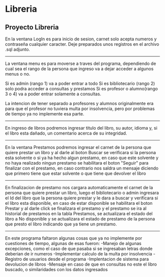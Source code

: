 # Libreria
Proyecto Libreria
------------------------------------------------------
En la ventana LogIn es para inicio de sesion, carnet solo acepta numeros y contraseña cualquier caracter. Deje preparados unos registros en el archivo .sql adjunto.

-------------------------------------------------------
La ventana menu es para moverse a traves del programa, dependiendo de cual sea el rango de la persona que ingreso va a dejar acceder a algunos menus o no.

Si es admin (rango 1) va a poder entrar a todo
Si es bibliotecario (rango 2) solo podra acceder a consultas y prestamos
Si es profesor o alumno(rango 3 o 4) va a poder entrar solamente a consultas.

La intencion de tener separado a profesores y alumnos originalmente era para que el profesor no tuviera multa por insolvencia, pero por problemas de tiempo ya no implemente esa parte.

-------------------------------------------------------
En ingreso de libros podremos ingresar titulo del libro, su autor, idioma y, si el libro esta dañado, un comentario acerca de su integridad.

-------------------------------------------------------
En la ventana Prestamos podremos ingresar el carnet de la persona que quiere prestar un libro y al darle al boton Buscar se verificara si la persona esta solvente o si ya ha hecho algun prestamo, en caso que este solvente y no haya realizado ningun prestamo se habilitara el boton "Seguir" para finalizar con el prestamo, en caso contrario nos saldra un mensaje diciendo que primero tiene que estar solvente o que tiene que devolver el libro

-------------------------------------------------------
En finalizacion de prestamo nos cargara automaticamente el carnet de la persona que quiere prestar un libro, luego el bibliotecario o admin ingresara el Id del libro que la persona quiere prestar y le dara a buscar y verificara si el libro esta disponible, en caso de estar disponible se habilitara el boton Prestar y al darle click se finalizara el prestamo y el prestamo se ira al historial de prestamos en la tabla Prestamos, se actualizara el estado del libro a No disponible y se actualizara el estado de prestamo de la persona que presto el libro indicando que ya tiene un prestamo.

-------------------------------------------------------
En este programa faltaron algunas cosas que ya no implemente por cuestiones de tiempo, algunas de esas fueron:
-Manejo de algunas excepciones, como el caso de que pasaba si se ingresaban letras donde deberian de ir numeros
-Implementar calculo de la multa por insolvencia
-Registro de usuarios desde el programa 
-Implentacion de sistema para devolucion de libros
-Mensaje en caso de que en consultas no este el libro buscado, o similaridades con los datos ingresados
